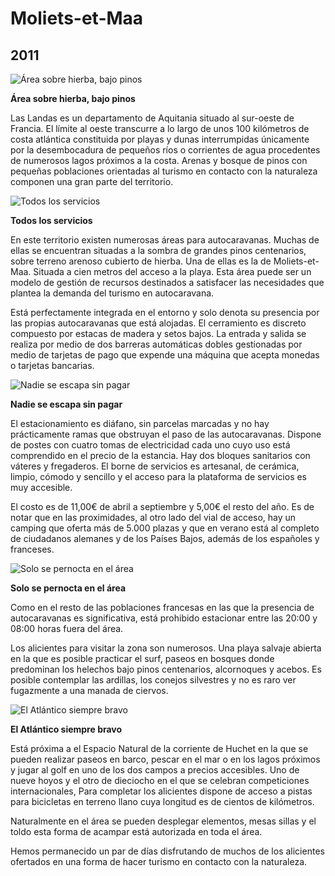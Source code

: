# Moliets-et-Maa
## 2011

![Área sobre hierba, bajo pinos](p5150583300x169.jpg)

**Área sobre hierba, bajo pinos**

Las Landas es un departamento de Aquitania situado al sur-oeste de Francia. El límite al oeste transcurre a lo largo de unos 100 kilómetros de costa atlántica constituida por playas y dunas interrumpidas únicamente por la desembocadura de pequeños ríos o corrientes de agua procedentes de numerosos lagos próximos a la costa. Arenas y bosque de pinos con pequeñas poblaciones orientadas al turismo en contacto con la naturaleza componen una gran parte del territorio.

![Todos los servicios](p5150589300x169.jpg)

**Todos los servicios**

En este territorio existen numerosas áreas para autocaravanas. Muchas de ellas se encuentran situadas a la sombra de grandes pinos centenarios, sobre terreno arenoso cubierto de hierba. Una de ellas es la de Moliets-et-Maa. Situada a cien metros del acceso a la playa. Esta área puede ser un modelo de gestión de recursos destinados a satisfacer las necesidades que plantea la demanda del turismo en autocaravana.

Está perfectamente integrada en el entorno y solo denota su presencia por las propias autocaravanas que está alojadas. El cerramiento es discreto compuesto por estacas de madera y setos bajos. La entrada y salida se realiza por medio de dos barreras automáticas dobles gestionadas por medio de tarjetas de pago que expende una máquina que acepta monedas o tarjetas bancarias.

![Nadie se escapa sin pagar](p5150585300x169.jpg)

**Nadie se escapa sin pagar**

El estacionamiento es diáfano, sin parcelas marcadas y no hay prácticamente ramas que obstruyan el paso de las autocaravanas. Dispone de postes con cuatro tomas de electricidad cada uno cuyo uso está comprendido en el precio de la estancia. Hay dos bloques sanitarios con váteres y fregaderos. El borne de servicios es artesanal, de cerámica, limpio, cómodo y sencillo y el acceso para la plataforma de servicios es muy accesible.

El costo es de 11,00€ de abril a septiembre y 5,00€ el resto del año. Es de notar que en las proximidades, al otro lado del vial de acceso, hay un camping que oferta más de 5.000 plazas y que en verano está al completo de ciudadanos alemanes y de los Países Bajos, además de los españoles y franceses.

![Solo se pernocta en el área](p5150593300x169.jpg)

**Solo se pernocta en el área**

Como en el resto de las poblaciones francesas en las que la presencia de autocaravanas es significativa, está prohibido estacionar entre las 20:00 y 08:00 horas fuera del área.

Los alicientes para visitar la zona son numerosos. Una playa salvaje abierta en la que es posible practicar el surf, paseos en bosques donde predominan los helechos bajo pinos centenarios, alcornoques y acebos. Es posible contemplar las ardillas, los conejos silvestres y no es raro ver fugazmente a una manada de ciervos.

![El Atlántico siempre bravo](p5150596300x169.jpg)

**El Atlántico siempre bravo**

Está próxima a el Espacio Natural de la corriente de Huchet en la que se pueden realizar paseos en barco, pescar en el mar o en los lagos próximos y jugar al golf en uno de los dos campos a precios accesibles. Uno de nueve hoyos y el otro de dieciocho en el que se celebran competiciones internacionales, Para completar los alicientes dispone de acceso a pistas para bicicletas en terreno llano cuya longitud es de cientos de kilómetros.

Naturalmente en el área se pueden desplegar elementos, mesas sillas y el toldo esta forma de acampar está autorizada en toda el área.

Hemos permanecido un par de días disfrutando de muchos de los alicientes ofertados en una forma de hacer turismo en contacto con la naturaleza.